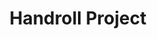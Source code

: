 ---
layout: place
title: "Handroll Project"
permalink: /california/san-francisco/handroll-project.html
stateAbbr: CA
stateName: California
cityName: San Francisco
seo:
  name: "Handroll Project"
  type: Restaurant
  links: https://www.handrollproject.com/
description: "Handroll Project serves delicious sushi in San Francisco, California. Try fresh Japanese dishes for a great dining experience. Available for takeout, delivery, and dinner."
place_id: ChIJpbpAXz9_j4ARxhsZJbZpa-w
photos:
  - name: >-
      places/ChIJpbpAXz9_j4ARxhsZJbZpa-w/photos/AeeoHcKyPgVaRt07L-iub4IQ5Sru-f1II17aNFRuZVkyYc2D7OEO-g5rM7kIWUbmcJLjyvolU91Nb4MCBaxmmvlgLyq-Ve2J4AIJrqRVXgt2oF5ePigHLBBKWTQtTypb-AkRqdPaKaap814aP05-VZ4xB5PsYY1HWjT0Kh62pkx4bD5OdHIqBapF53B-WcKXR11uUovfnbvi4QM2hJQa3Goev2emEgxu4uNCV63qzGXUKiloJ-UNIyiJ2zeHcQUn2oPMdAMGzBlEph4HQxXD0hAQSuRLrcAeyCOTDFEHG1ytLdxCneJjNaParhPGYUjI7tycx3pBVTvk5nXgo9PI7t76SMxpa1-GZMA2oS_YNPf9PAcRUtojiehdn7XmFTozeOFqIHAbFnyz5bRRZ8Ch5crjTYYz_v8vMvhQvFisndEQnDAi-89g
    widthPx: 3024
    heightPx: 4032
    authorAttributions:
      - displayName: H K
        uri: https://maps.google.com/maps/contrib/109776095418046388480
        photoUri: >-
          https://lh3.googleusercontent.com/a-/ALV-UjVsUmF2Lk8FAC_p79qjiE6XtNQXzm1-Fi4TlGDRk0hP1dASYdMhcA=s100-p-k-no-mo
    flagContentUri: >-
      https://www.google.com/local/imagery/report/?cb_client=maps_api_places.places_api&image_key=!1e10!2sCIHM0ogKEICAgIDe__HW2QE&hl=en-US
    googleMapsUri: >-
      https://www.google.com/maps/place//data=!3m4!1e2!3m2!1sCIHM0ogKEICAgIDe__HW2QE!2e10!4m2!3m1!1s0x808f7f3f5f40baa5:0xec6b69b625191bc6
  - name: >-
      places/ChIJpbpAXz9_j4ARxhsZJbZpa-w/photos/AeeoHcILzATfl5goymLy7lRq8dwbUnJGHEBO0xW6nBcfLKmrlBOQZJoAHwCTb2KMX-wdQuk2YJcGk8fY-lrpt5hhNxmEhN4T9ootHXwz93ifj5UaJf3GxQMQLJCYHq3CaIhxd9O1TUKKjAxUjrHzhAsyjgLOFyQNQSk8Kh91Nd4V_h3wIY8xcjHmRTCHidYexg72GIZQtyu9YX9A61MgHIkwhqk14aCKkiLtltIdcAG7ldHnmpSsJThVW3Y3Jx39DPqeWCS0idMJdJF1O9Lvk5_66LUhtUHpMfWKn_Xp33oUQOR0Ytr49-Vo03eAayHJADS5bYmiV6Czg7rgvEt7a7ZdD7E7EIdrUwSTONg0-WM11drNsj5bXyIVReC8cXPGYFAlTLvIOJmVnbqUfWngNp2RUuaDuMrWkwgrIuNjL7IgcS09eA
    widthPx: 3024
    heightPx: 4032
    authorAttributions:
      - displayName: Carey
        uri: https://maps.google.com/maps/contrib/114280763068298971255
        photoUri: >-
          https://lh3.googleusercontent.com/a/ACg8ocKniwGp49dwhEobD8yquI9j30olxMj38P6bS_mPrG7TZFQ7gA=s100-p-k-no-mo
    flagContentUri: >-
      https://www.google.com/local/imagery/report/?cb_client=maps_api_places.places_api&image_key=!1e10!2sCIHM0ogKEICAgIDH-sCYIg&hl=en-US
    googleMapsUri: >-
      https://www.google.com/maps/place//data=!3m4!1e2!3m2!1sCIHM0ogKEICAgIDH-sCYIg!2e10!4m2!3m1!1s0x808f7f3f5f40baa5:0xec6b69b625191bc6
  - name: >-
      places/ChIJpbpAXz9_j4ARxhsZJbZpa-w/photos/AeeoHcKwtDolORSGA8S2d5aVCAd3a_LW1pxodjEIDL0UYqsUjlpwfXdgPKLtqAZITLMJ800i7pAD2RDUz5l4g-L66jw8iOASEAq3X2p6L3lEysz-A97Hr38wYsIoUGqR9zLhs2YBFdubbfTJFJ3PnpGF0A1rC_liVRmVDoQgmNz5YBO18Bf6-0G-s4Qi_ae4NWoJk5EMlC46Knup83tMLMzi4q67Gu5FxZabPIV0y2o82-fG8yiTIUIBxNvkiWzSxoUG6YvyfwIt34CK9mfaCeTKZ1WuNqaC1DVw6In_cv48-vTuQ8_ZCs6c_xsW6MhenOAhIIcHFl4CQv7cxI0bgx2VuFt_e7aHhMqg4dWs2fJvEFtGbvC8BWnlACmLShOrKyOV5BYYh-XAOb_gMLF3ALL-wkr4RGPgMti-VQii0nBJaTMfUA
    widthPx: 3000
    heightPx: 4000
    authorAttributions:
      - displayName: aphmona
        uri: https://maps.google.com/maps/contrib/103228584332218381577
        photoUri: >-
          https://lh3.googleusercontent.com/a-/ALV-UjUJ52YRBpYhAMHyUJ3aae6DZv1rw5yVqBYUayz5G5PwOD4sRao=s100-p-k-no-mo
    flagContentUri: >-
      https://www.google.com/local/imagery/report/?cb_client=maps_api_places.places_api&image_key=!1e10!2sCIHM0ogKEICAgICrnL7PIw&hl=en-US
    googleMapsUri: >-
      https://www.google.com/maps/place//data=!3m4!1e2!3m2!1sCIHM0ogKEICAgICrnL7PIw!2e10!4m2!3m1!1s0x808f7f3f5f40baa5:0xec6b69b625191bc6
  - name: >-
      places/ChIJpbpAXz9_j4ARxhsZJbZpa-w/photos/AeeoHcKhPQPKdyBVuQs18uJmqMh_FA8qCZTdxCevgPKoCxZPxVlNJZ_11kpR7ZucTsxTZ5Wcb0emr47FF56swp2jtB58QJcp8YaRTbr7iZT-C7Dg6z0HdZ8_BCQY3Bloq_Nm5U-KPrH3JmPhLK1PSJVkTCA8LeqZZMoPoORpQMN6t_clQ9JEyg_RuMha9Rzj_x5cRiornTVeoCWYQODbtreD_t8G6oJzGhNQAgW9J3BblwXwRR5g7DvK0EnMwUJ_HhijSb36YF_KAw4iYjg6TNOEHBMqRUwO0BUZsrW_FnA7F1zu82cM_-VpybbBwbR6zuYpzHK4NzKIBH3EncEOUV6qWd0cchQw82o1ae10EOLy-Q-0gQXGBDaBhfz8LPUH7yF5GoIuNmabxRJcF--HzvgKVOYn2K1wj5LfoMLj42iQKsQu0TlZBCOWpDrUsslh_qzH
    widthPx: 4000
    heightPx: 3000
    authorAttributions:
      - displayName: John Reese
        uri: https://maps.google.com/maps/contrib/105524580895670869271
        photoUri: >-
          https://lh3.googleusercontent.com/a-/ALV-UjVyV706OFTtVT7Y50QhALIcmAxEA8mgu1KGtjqSh6hMIyX7zS6FIA=s100-p-k-no-mo
    flagContentUri: >-
      https://www.google.com/local/imagery/report/?cb_client=maps_api_places.places_api&image_key=!1e10!2sCIABIhAF0Be_vAt5-2eoTOoAC0bC&hl=en-US
    googleMapsUri: >-
      https://www.google.com/maps/place//data=!3m4!1e2!3m2!1sCIABIhAF0Be_vAt5-2eoTOoAC0bC!2e10!4m2!3m1!1s0x808f7f3f5f40baa5:0xec6b69b625191bc6
  - name: >-
      places/ChIJpbpAXz9_j4ARxhsZJbZpa-w/photos/AeeoHcLTkBxC0tjdkKxvz0-gc5lOyX0NKItzUMQ1Kjkqr9AbgYQJSV7QXgtdpe3jfykWs4sSDHsv-8XUFO3bc0i-6IbDR5bWNwGH4YlezO0NyEzvIdS9o9nU1zUy_s6lRPy59jrf--7qhQxYEReXE3Ypct_vZl_QYc5do7N3MSwRw7fYdBs5krq3egRFiRKf7mkIqpVpkxcNZsU79qHi9INCCB9X70xff3pSIyseNagI4x60tM4GN9GGeAvZ5mA8FZgig9r-um8U8CxukYStW44IxNCFOEWytRw5_ydgwAPuwzd6VgxpLFL3aSNOfskB-4JML63nl0IomX_0gsb3QAlaB_SrYiB-B4RM_tOnnaYOczqRiWLNWHZe1xGbGu28mMkArwVh_3UOXeDJ1_0yxE2Rl1t8UFQodkR4PcPDH6QFknvETGv0
    widthPx: 4080
    heightPx: 3072
    authorAttributions:
      - displayName: Tony Kilt
        uri: https://maps.google.com/maps/contrib/111736120019025493779
        photoUri: >-
          https://lh3.googleusercontent.com/a-/ALV-UjUuoX7ftlMDnxSS5C60xN2g6ulkUUzgHYq-NPzyWDyMMKfhZdv-=s100-p-k-no-mo
    flagContentUri: >-
      https://www.google.com/local/imagery/report/?cb_client=maps_api_places.places_api&image_key=!1e10!2sCIHM0ogKEICAgICTsL_GtwE&hl=en-US
    googleMapsUri: >-
      https://www.google.com/maps/place//data=!3m4!1e2!3m2!1sCIHM0ogKEICAgICTsL_GtwE!2e10!4m2!3m1!1s0x808f7f3f5f40baa5:0xec6b69b625191bc6
  - name: >-
      places/ChIJpbpAXz9_j4ARxhsZJbZpa-w/photos/AeeoHcIiWCFAgPciPmdt82jLBSK4ZyvEnDvvcOhtRyh4r_g9hUWTQW5sxf9abgSEVrEBrhK4zC5Nsnkt18ERIU7rlzC_F0ll965H7VLkWjr3EVuZQclbinkOyXumnwO0R7hLw81WMFq7eDmXNgkrxOW_GPAAhoLSY4lTe9rEjMFXE7zJMnLlf8rhSHgu5tMhNv7G7PWX5AA_nSq9vWHDR7rinrzwGMC3MreSXWD-bnc8bX2rsPk37CEWrQDlkFCMFtLuhm2BmThawtbZ-_5uTo_X3YPAG4R4c5hI0UsXErQnEieauXI2raGGyHFcQsMVNzyAXvI4M7gf3wCUxjn_H17OUrCbtQjR2UBYPLU36wDLjrPNAG4TciLpN8qdHBy_eNpKFE45uaj_oo6Fk78999pzruSPKuJpaiVfRx-F-ecborV_rsIIManQQ5nTAyKXLDh2
    widthPx: 4000
    heightPx: 3000
    authorAttributions:
      - displayName: John Reese
        uri: https://maps.google.com/maps/contrib/105524580895670869271
        photoUri: >-
          https://lh3.googleusercontent.com/a-/ALV-UjVyV706OFTtVT7Y50QhALIcmAxEA8mgu1KGtjqSh6hMIyX7zS6FIA=s100-p-k-no-mo
    flagContentUri: >-
      https://www.google.com/local/imagery/report/?cb_client=maps_api_places.places_api&image_key=!1e10!2sCIABIhADyddmNx16bWeoTNQABhXn&hl=en-US
    googleMapsUri: >-
      https://www.google.com/maps/place//data=!3m4!1e2!3m2!1sCIABIhADyddmNx16bWeoTNQABhXn!2e10!4m2!3m1!1s0x808f7f3f5f40baa5:0xec6b69b625191bc6
  - name: >-
      places/ChIJpbpAXz9_j4ARxhsZJbZpa-w/photos/AeeoHcLeb_uuIpvSvTLLqLUDEw8yKOaVqJm3Ix7n3GqAi50jVwdxE9vvyrywN6sTeT2xVOOPsQiX4wxEFBIi1rf2iEPm45AXjbUjHsfM-8m0Gw2wLeQ-1UzbmTnlwt-afZAsyGCqi8XgXJ1aRxYvs_6_qL5cucJnBRUvCHJoAErLRWIwqpP8veaHKlsyyUTyrpgZ8XVdoRkqkA3X0tgMHSSVG1F70IebhCyGA_7x-KJbkFqaOn26rUh8xWnZ5HgtsfNpbdps7a07lDIgQ_IOF23EHlf9zpOHmJX2uNutlBPMedAKcMX8LkG9t6isA6P1LzN_xxidzIFFzgIpaDGQ3asS4YJ3jysOJjcbsRQWcxdmak0CezFwB4nNI0ViZCF-S4p8SaEFe9JLfZK4qJi29wnWwedlE_ZJERq8sHMaAFkSdZ8
    widthPx: 3072
    heightPx: 4080
    authorAttributions:
      - displayName: Doris T
        uri: https://maps.google.com/maps/contrib/114133306329083925714
        photoUri: >-
          https://lh3.googleusercontent.com/a-/ALV-UjX_ju6dOONjSoIHL3NbD0RFLAGNgPOqW3cm0OE58Ku-q7kxVcXX=s100-p-k-no-mo
    flagContentUri: >-
      https://www.google.com/local/imagery/report/?cb_client=maps_api_places.places_api&image_key=!1e10!2sCIHM0ogKEICAgICH_vnldg&hl=en-US
    googleMapsUri: >-
      https://www.google.com/maps/place//data=!3m4!1e2!3m2!1sCIHM0ogKEICAgICH_vnldg!2e10!4m2!3m1!1s0x808f7f3f5f40baa5:0xec6b69b625191bc6
  - name: >-
      places/ChIJpbpAXz9_j4ARxhsZJbZpa-w/photos/AeeoHcJWE9JqVUVImszMistepWnBdN_XcpsAfFb18JYad6N3zdIbEGvRBjepjh-3cLBbu4onz3RhauVXCrlJTKSUvLP_XhPBPluYiJiFxEKO3JjhAoIZa_OiD74sW3b4xGJ0TSNCoGt6-KOOGZwCP05LsozAJxuQTwjrC1_-U_uIDicdGJRD_yyv8oVEW91yZr-uYh7uRetu3dwbH0cXkI3wBC45Eff-qmi8IPp9aV6qHzBZux1PApI71TPznBUsk8Hiz2obKRjQ0WBfGtt5en1ym97egB72yeBqVN9nxAV3wUe8ZAjgx8C48Igmw1pnz-2xQ1JTtGuybn4NCfrsBSdpYeWW5pNDX_29vqWlZpJV_ZSidnXteIqwT9NVhGHoNaTCliVj3vFGz_5vxU0R8C1x3GvSaLPVDiurEXAJi_KspNP7UA
    widthPx: 3000
    heightPx: 4000
    authorAttributions:
      - displayName: coolin4now
        uri: https://maps.google.com/maps/contrib/117310838952079522417
        photoUri: >-
          https://lh3.googleusercontent.com/a/ACg8ocIBzOI1HG1y1Hi3h_BucI5iyW8mKpnpFOMcjtqf0WUw1cFxiA=s100-p-k-no-mo
    flagContentUri: >-
      https://www.google.com/local/imagery/report/?cb_client=maps_api_places.places_api&image_key=!1e10!2sCIHM0ogKEICAgID75pfGGA&hl=en-US
    googleMapsUri: >-
      https://www.google.com/maps/place//data=!3m4!1e2!3m2!1sCIHM0ogKEICAgID75pfGGA!2e10!4m2!3m1!1s0x808f7f3f5f40baa5:0xec6b69b625191bc6
  - name: >-
      places/ChIJpbpAXz9_j4ARxhsZJbZpa-w/photos/AeeoHcJ3vkuZT0wmbh6qUN59OO3Ce8I0-L_v6MgtqWimOTb62kLzAfYCZ1v9KVYhpVx9hBB5H8O9SWMkeukQa9hcPzeNmrtxoeUxR1IvrEY4N7U5CQQ6uM7AGMxV0GObtjX3L7sEPHP7cVsgChI01y-T-u0m9r71D0bSpnysOK57Bhxalsy7-FAXh3qzuDFkSF2Jj8mKkCMXMIy7kdgx7HtosKHkAKX17SQ3gIshWRzuz1SDX0V640ZarILKJb8baFyhZ2oz7PFYqLrx7_OjDOuRh1Fv4k-mccvTd3pWaukhpQIaxovDt5SwbzY5Vkeslg9Gr_5J0WZyP7uXcRrozfoZbIZnKYexOJIhgDoG786xH_-XepeYM9wLsy-gTPUHbcqTUHRfTEGygYs8pkUMV-vr1L0DulXua3Sxff7Iqb10e4nmIVI0
    widthPx: 2992
    heightPx: 2992
    authorAttributions:
      - displayName: Ping S.
        uri: https://maps.google.com/maps/contrib/115083867062835851593
        photoUri: >-
          https://lh3.googleusercontent.com/a-/ALV-UjXKnlLjL3wMZtpQ6GEc-ZWyq2gXbXgqm1QaBfR0GymG9gEH39Y5sQ=s100-p-k-no-mo
    flagContentUri: >-
      https://www.google.com/local/imagery/report/?cb_client=maps_api_places.places_api&image_key=!1e10!2sCIHM0ogKEICAgIC1mOXl9QE&hl=en-US
    googleMapsUri: >-
      https://www.google.com/maps/place//data=!3m4!1e2!3m2!1sCIHM0ogKEICAgIC1mOXl9QE!2e10!4m2!3m1!1s0x808f7f3f5f40baa5:0xec6b69b625191bc6
  - name: >-
      places/ChIJpbpAXz9_j4ARxhsZJbZpa-w/photos/AeeoHcJnui7W3w0ETnETAW_LbGvmWvJ5jAO9maoIrWqH9dbKGEVG6NLSQWWTlmLdkJNWTA5FY8wh7-WtUtYBbpZaYepo_8DUgp-3nG6nRld5G_StYRzjKQYskBa6DanYlv3OT7cmqz-Y0Qu38LvXhclZ8T5NTp6YHGxc-YoT1TRLfXiyj6_8OGNwcJUzkixhAmsJp2mNSdtrFCb_TlQAQ582Y4WRcVYcaonsNpVNpr4tAlV-H4itk5Ny8W4Bu0r6oBeGDIADVpdo4tur3_tiH0MFlYshurG1o498tSWDE_cVucaKb7TXtu9RRThAfjRRtFE20pKeCNOtulJXre3Z4Yx8WMJshcPSiPIzH_QJxfzQmdWO0KVo8rkWFb6ul-19Y8DN6ZiN5anELNDtuUcjlSwFhZq_9h7YAkK_L7Um0P2THUQ
    widthPx: 4080
    heightPx: 3072
    authorAttributions:
      - displayName: Michael Tepper
        uri: https://maps.google.com/maps/contrib/113536681096951790955
        photoUri: >-
          https://lh3.googleusercontent.com/a/ACg8ocIqPPqInhzehFkWDrfIoqSulzIFLuFnjxwznKEFONjQXnROsQ=s100-p-k-no-mo
    flagContentUri: >-
      https://www.google.com/local/imagery/report/?cb_client=maps_api_places.places_api&image_key=!1e10!2sCIHM0ogKEICAgIDukJynQA&hl=en-US
    googleMapsUri: >-
      https://www.google.com/maps/place//data=!3m4!1e2!3m2!1sCIHM0ogKEICAgIDukJynQA!2e10!4m2!3m1!1s0x808f7f3f5f40baa5:0xec6b69b625191bc6
address: 598 Guerrero St, San Francisco, CA 94110, USA
street: 598 Guerrero St
city: San Francisco
state: CA
zip: '94110'
country: USA
neighborhood: Mission Dolores
latitude: '37.761718'
longitude: '-122.423983'
accessibility_options:
  wheelchairAccessibleParking: false
  wheelchairAccessibleEntrance: true
  wheelchairAccessibleRestroom: true
  wheelchairAccessibleSeating: true
business_status: OPERATIONAL
name: Handroll Project
google_maps_links:
  directionsUri: >-
    https://www.google.com/maps/dir//''/data=!4m7!4m6!1m1!4e2!1m2!1m1!1s0x808f7f3f5f40baa5:0xec6b69b625191bc6!3e0
  placeUri: https://maps.google.com/?cid=17035826246486399942
  writeAReviewUri: >-
    https://www.google.com/maps/place//data=!4m3!3m2!1s0x808f7f3f5f40baa5:0xec6b69b625191bc6!12e1
  reviewsUri: >-
    https://www.google.com/maps/place//data=!4m4!3m3!1s0x808f7f3f5f40baa5:0xec6b69b625191bc6!9m1!1b1
  photosUri: >-
    https://www.google.com/maps/place//data=!4m3!3m2!1s0x808f7f3f5f40baa5:0xec6b69b625191bc6!10e5
primary_type: Sushi Restaurant
opening_hours:
  regular: null
  current: null
secondary_opening_hours:
  regular:
    weekdayDescriptions: null
    type: null
  current:
    weekdayDescriptions: null
    type: null
phone: null
price_level: null
price_range: $50 &ndash; $100
rating: '4.1'
rating_count: 0
website: https://www.handrollproject.com/
reviews:
  - name: >-
      places/ChIJpbpAXz9_j4ARxhsZJbZpa-w/reviews/ChdDSUhNMG9nS0VJQ0FnTUNBOWFUOV9nRRAB
    relativePublishTimeDescription: 2 months ago
    rating: 4
    text:
      text: >-
        The hand rolls were good, but difficult to distinguish one from the
        other. It felt like I ate the same roll five times in a row. While the
        food was good, and the staff were great, the experience didn't stand out
        to me.
      languageCode: en
    originalText:
      text: >-
        The hand rolls were good, but difficult to distinguish one from the
        other. It felt like I ate the same roll five times in a row. While the
        food was good, and the staff were great, the experience didn't stand out
        to me.
      languageCode: en
    authorAttribution:
      displayName: William Fiset
      uri: https://www.google.com/maps/contrib/110169798633224094259/reviews
      photoUri: >-
        https://lh3.googleusercontent.com/a-/ALV-UjUmlcBfHcC0ze9-hHoq5rNBrkQuOdLrWx5k2n20GPTZWkmFv2jKmA=s128-c0x00000000-cc-rp-mo-ba4
    publishTime: '2025-02-12T02:08:23.232508Z'
    flagContentUri: >-
      https://www.google.com/local/review/rap/report?postId=ChdDSUhNMG9nS0VJQ0FnTUNBOWFUOV9nRRAB&d=17924085&t=1
    googleMapsUri: >-
      https://www.google.com/maps/reviews/data=!4m6!14m5!1m4!2m3!1sChdDSUhNMG9nS0VJQ0FnTUNBOWFUOV9nRRAB!2m1!1s0x808f7f3f5f40baa5:0xec6b69b625191bc6
  - name: >-
      places/ChIJpbpAXz9_j4ARxhsZJbZpa-w/reviews/ChdDSUhNMG9nS0VJQ0FnTURRellIWjN3RRAB
    relativePublishTimeDescription: a month ago
    rating: 5
    text:
      text: >-
        Amazing! I would come back any day. The rolls were delicious, the
        service was spot on and it didn’t break our bank. We love that the sets
        are coursed out and we could enjoy them at a nice pace.
      languageCode: en
    originalText:
      text: >-
        Amazing! I would come back any day. The rolls were delicious, the
        service was spot on and it didn’t break our bank. We love that the sets
        are coursed out and we could enjoy them at a nice pace.
      languageCode: en
    authorAttribution:
      displayName: Michelle Ng
      uri: https://www.google.com/maps/contrib/108092512497640251342/reviews
      photoUri: >-
        https://lh3.googleusercontent.com/a/ACg8ocJ7HMIRg6hvKPY22bjIinyJKLXdhku82-TH-9Frfh5XqUk5mw=s128-c0x00000000-cc-rp-mo-ba2
    publishTime: '2025-03-13T01:55:40.716364Z'
    flagContentUri: >-
      https://www.google.com/local/review/rap/report?postId=ChdDSUhNMG9nS0VJQ0FnTURRellIWjN3RRAB&d=17924085&t=1
    googleMapsUri: >-
      https://www.google.com/maps/reviews/data=!4m6!14m5!1m4!2m3!1sChdDSUhNMG9nS0VJQ0FnTURRellIWjN3RRAB!2m1!1s0x808f7f3f5f40baa5:0xec6b69b625191bc6
  - name: >-
      places/ChIJpbpAXz9_j4ARxhsZJbZpa-w/reviews/ChdDSUhNMG9nS0VJQ0FnSURILXNDWXZBRRAB
    relativePublishTimeDescription: 7 months ago
    rating: 2
    text:
      text: >-
        Hand rolls were good but pricy. We ordered the foods around 7pm, but
        they pushed us to return the table at 8:00pm. What!!! We spent over
        USD350 for dinner but only got one hour. Well, we might not come back
        again.
      languageCode: en
    originalText:
      text: >-
        Hand rolls were good but pricy. We ordered the foods around 7pm, but
        they pushed us to return the table at 8:00pm. What!!! We spent over
        USD350 for dinner but only got one hour. Well, we might not come back
        again.
      languageCode: en
    authorAttribution:
      displayName: Carey
      uri: https://www.google.com/maps/contrib/114280763068298971255/reviews
      photoUri: >-
        https://lh3.googleusercontent.com/a/ACg8ocKniwGp49dwhEobD8yquI9j30olxMj38P6bS_mPrG7TZFQ7gA=s128-c0x00000000-cc-rp-mo-ba5
    publishTime: '2024-09-15T03:47:23.682926Z'
    flagContentUri: >-
      https://www.google.com/local/review/rap/report?postId=ChdDSUhNMG9nS0VJQ0FnSURILXNDWXZBRRAB&d=17924085&t=1
    googleMapsUri: >-
      https://www.google.com/maps/reviews/data=!4m6!14m5!1m4!2m3!1sChdDSUhNMG9nS0VJQ0FnSURILXNDWXZBRRAB!2m1!1s0x808f7f3f5f40baa5:0xec6b69b625191bc6
  - name: >-
      places/ChIJpbpAXz9_j4ARxhsZJbZpa-w/reviews/ChZDSUhNMG9nS0VJQ0FnSURkeUtxYkl3EAE
    relativePublishTimeDescription: a year ago
    rating: 5
    text:
      text: >-
        Hand Roll Project is a culinary gem where innovation meets tradition.
        Situated in Mission, this intimate eatery invites guests to indulge in
        hand rolls crafted with inventive ingredients while enjoying a front-row
        seat to the chef's expertise.


        The experience at Hand Roll Project is as delightful as the rolls
        themselves. The counter seating allows diners to witness the meticulous
        artistry of the chefs firsthand, creating an intimate and engaging
        atmosphere.


        What sets Hand Roll Project apart is its commitment to culinary
        innovation. Each hand roll is a fusion of unexpected flavors and
        textures, resulting in a truly unforgettable dining experience.


        During my visit, I was blown away by the creativity and craftsmanship
        evident in each roll.


        In conclusion, Hand Roll Project offers more than just delicious food;
        it's a culinary revelation that will leave you craving more. Whether
        you're a sushi enthusiast or simply seeking a unique dining experience,
        Hand Roll Project delivers on every front.
      languageCode: en
    originalText:
      text: >-
        Hand Roll Project is a culinary gem where innovation meets tradition.
        Situated in Mission, this intimate eatery invites guests to indulge in
        hand rolls crafted with inventive ingredients while enjoying a front-row
        seat to the chef's expertise.


        The experience at Hand Roll Project is as delightful as the rolls
        themselves. The counter seating allows diners to witness the meticulous
        artistry of the chefs firsthand, creating an intimate and engaging
        atmosphere.


        What sets Hand Roll Project apart is its commitment to culinary
        innovation. Each hand roll is a fusion of unexpected flavors and
        textures, resulting in a truly unforgettable dining experience.


        During my visit, I was blown away by the creativity and craftsmanship
        evident in each roll.


        In conclusion, Hand Roll Project offers more than just delicious food;
        it's a culinary revelation that will leave you craving more. Whether
        you're a sushi enthusiast or simply seeking a unique dining experience,
        Hand Roll Project delivers on every front.
      languageCode: en
    authorAttribution:
      displayName: Lucia Pálková
      uri: https://www.google.com/maps/contrib/110527072893956814151/reviews
      photoUri: >-
        https://lh3.googleusercontent.com/a-/ALV-UjW0ba5oC7CLfvYwBwHJco1h3TwDu4k2jUbqFxVv9tI2J7Kkqtic=s128-c0x00000000-cc-rp-mo-ba2
    publishTime: '2024-02-20T15:21:52.710989Z'
    flagContentUri: >-
      https://www.google.com/local/review/rap/report?postId=ChZDSUhNMG9nS0VJQ0FnSURkeUtxYkl3EAE&d=17924085&t=1
    googleMapsUri: >-
      https://www.google.com/maps/reviews/data=!4m6!14m5!1m4!2m3!1sChZDSUhNMG9nS0VJQ0FnSURkeUtxYkl3EAE!2m1!1s0x808f7f3f5f40baa5:0xec6b69b625191bc6
  - name: >-
      places/ChIJpbpAXz9_j4ARxhsZJbZpa-w/reviews/ChZDSUhNMG9nS0VJQ0FnSUNybkw3UGZREAE
    relativePublishTimeDescription: 9 months ago
    rating: 5
    text:
      text: >-
        The 7pc handroll was definitely the way to go in experiencing what
        Handroll Project has to offer. Clean, fresh, and unique flavors, yet the
        simplicity of the roll itself isn't lost. We were able to do a walk-in
        for 2 in the evening with no wait at all.
      languageCode: en
    originalText:
      text: >-
        The 7pc handroll was definitely the way to go in experiencing what
        Handroll Project has to offer. Clean, fresh, and unique flavors, yet the
        simplicity of the roll itself isn't lost. We were able to do a walk-in
        for 2 in the evening with no wait at all.
      languageCode: en
    authorAttribution:
      displayName: aphmona
      uri: https://www.google.com/maps/contrib/103228584332218381577/reviews
      photoUri: >-
        https://lh3.googleusercontent.com/a-/ALV-UjUJ52YRBpYhAMHyUJ3aae6DZv1rw5yVqBYUayz5G5PwOD4sRao=s128-c0x00000000-cc-rp-mo-ba4
    publishTime: '2024-07-04T21:26:58.796473Z'
    flagContentUri: >-
      https://www.google.com/local/review/rap/report?postId=ChZDSUhNMG9nS0VJQ0FnSUNybkw3UGZREAE&d=17924085&t=1
    googleMapsUri: >-
      https://www.google.com/maps/reviews/data=!4m6!14m5!1m4!2m3!1sChZDSUhNMG9nS0VJQ0FnSUNybkw3UGZREAE!2m1!1s0x808f7f3f5f40baa5:0xec6b69b625191bc6
parking_options: null
payment_options:
  acceptsCreditCards: true
  acceptsDebitCards: true
  acceptsCashOnly: false
  acceptsNfc: true
allow_dogs: null
curbside_pickup: null
delivery: true
dine_in: true
good_for_children: false
good_for_groups: null
good_for_sports: false
live_music: false
menu_for_children: false
outdoor_seating: null
reservable: true
restroom: true
serves_beer: true
serves_breakfast: null
serves_brunch: null
serves_cocktails: null
serves_coffee: false
serves_dinner: true
serves_dessert: null
serves_lunch: null
serves_vegetarian_food: null
serves_wine: true
takeout: true
update_category: essentials
summary: null

---